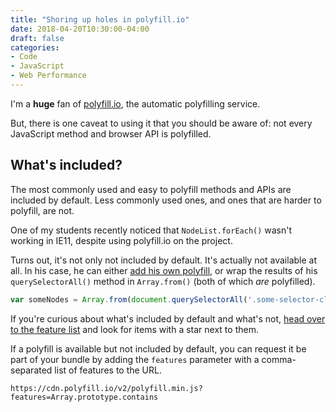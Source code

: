 ```yaml
---
title: "Shoring up holes in polyfill.io"
date: 2018-04-20T10:30:00-04:00
draft: false
categories:
- Code
- JavaScript
- Web Performance
---
```


I'm a **huge** fan of [polyfill.io](https://polyfill.io), the automatic polyfilling service.

But, there is one caveat to using it that you should be aware of: not every JavaScript method and browser API is polyfilled.

## What's included?

The most commonly used and easy to polyfill methods and APIs are included by default. Less commonly used ones, and ones that are harder to polyfill, are not.

One of my students recently noticed that `NodeList.forEach()` wasn't working in IE11, despite using polyfill.io on the project.

Turns out, it's not only not included by default. It's actually not available at all. In his case, he can either [add his own polyfill](https://vanillajstoolkit.com/polyfills/nodelistforeach/), or wrap the results of his `querySelectorAll()` method in `Array.from()` (both of which *are* polyfilled).

```js
var someNodes = Array.from(document.querySelectorAll('.some-selector-class'));
```

If you're curious about what's included by default and what's not, [head over to the feature list](https://polyfill.io/v2/docs/features/) and look for items with a star next to them.

If a polyfill is available but not included by default, you can request it be part of your bundle by adding the `features` parameter with a comma-separated list of features to the URL.

```http
https://cdn.polyfill.io/v2/polyfill.min.js?features=Array.prototype.contains
```